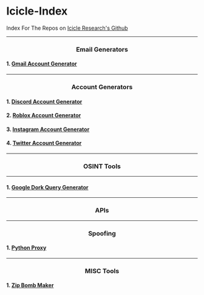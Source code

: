 # Icicle-Index

Index For The Repos on [Icicle Research's Github](https://github.com/Icicle-Research)

---
<div align="center">

### Email Generators

</div>

#### 1. [Gmail Account Generator](https://github.com/Icicle-Research/gmail_gen)



<div align="center">

---
### Account Generators

</div>


#### 1. [Discord Account Generator](https://github.com/Icicle-Research/discordacc_gen)
#### 2. [Roblox Account Generator](https://github.com/Icicle-Research/robloxacc_gen)
#### 3. [Instagram Account Generator](https://github.com/Icicle-Research/instaacc_gen)
#### 4. [Twitter Account Generator](https://github.com/Icicle-Research/twitteracc_gen)


<div align="center">

---
### OSINT Tools

</div>

---
#### 1. [Google Dork Query Generator](https://github.com/Icicle-Research/gdork_query_generator)

<div align="center">

---
### APIs

</div>


<div align="center">

---
### Spoofing

</div>

#### 1. [Python Proxy](https://github.com/Icicle-Research/python_proxy)


<div align="center">

---
### MISC Tools

</div>

#### 1. [Zip Bomb Maker](https://github.com/Icicle-Research/zipLoader)


